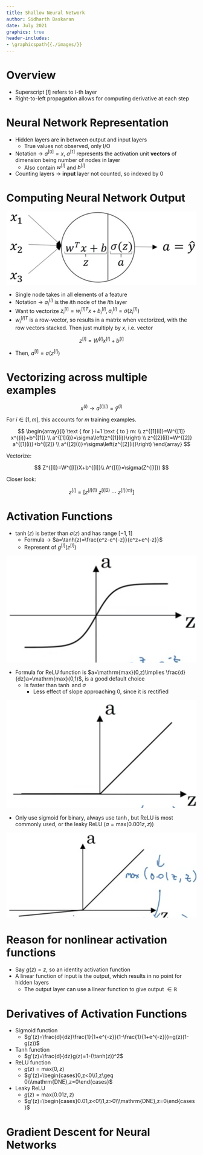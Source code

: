 ```yaml
---
title: Shallow Neural Network
author: Sidharth Baskaran
date: July 2021
graphics: true
header-includes:
- \graphicspath{{./images/}}
---
```


# Overview

* Superscript $[l]$ refers to $l$-th layer
* Right-to-left propagation allows for computing derivative at each step
 
# Neural Network Representation

* Hidden layers are in between output and input layers
  * True values not observed, only I/O
* Notation $\rightarrow$ $a^{[0]}=x$, $a^{[1]}$ represents the activation unit **vectors** of dimension being number of nodes in layer
  * Also contain $w^{[l]}$ and $b^{[l]}$
* Counting layers $\rightarrow$ **input** layer not counted, so indexed by 0

# Computing Neural Network Output

![Neural net node](../images/1626396841000.png)  

* Single node takes in all elements of a feature
* Notation $\rightarrow$ $a_i^{(l)}$ is the $i$th node of the $l$th layer
* Want to vectorize $z_i^{[l]}=w_i^{[l]T}x+b_i^{[l]},a_i^{[l]}=\sigma(z_i^{[l]})$
* $w_i^{[l]T}$ is a row-vector, so results in a matrix when vectorized, with the row vectors stacked. Then just multiply by $x$, i.e. vector 
 
$$z^{[l]}=W^{[l]}x^{[l]}+b^{[l]}$$

* Then, $a^{[l]}=\sigma(z^{[l]})$

# Vectorizing across multiple examples

$$
x^{(i)}\rightarrow a^{[l](i)}=\hat{y}^{(i)}
$$

For $i\in [1,m]$, this accounts for $m$ training examples.

$$
\begin{array}{l}
\text { for } i=1 \text { to } m: \\
z^{[1](i)}=W^{[1]} x^{(i)}+b^{[1]} \\
a^{[1](i)}=\sigma\left(z^{[1](i)}\right) \\
z^{[2](i)}=W^{[2]} a^{[1](i)}+b^{[2]} \\
a^{[2](i)}=\sigma\left(z^{[2](i)}\right)
\end{array}
$$

Vectorize:

$$
Z^{[l]}=W^{[l]}X+b^{[l]}\\
A^{[l]}=\sigma(Z^{[l]})
$$

Closer look:

$$
z^{[l]}=\left[z^{[l](1)}\;z^{[l]2)}\;\cdots \; z^{[l](m)}\right]
$$

# Activation Functions

* $\tanh(z)$ is better than $\sigma(z)$ and has range $[-1,1]$
  * Formula $\rightarrow$ $a=\tanh(z)=\frac{e^z-e^{-z}}{e^z+e^{-z}}$
  * Represent of $g^{[l]}(z^{[l]})$

![tanh](../images/1626491353337.png)  

* Formula for ReLU function is $a=\mathrm{max}(0,z)\implies \frac{d}{dz}a=\mathrm{max}(0,1)$, is a good default choice
  * Is faster than $\tanh$ and $\sigma$
    * Less effect of slope approaching 0, since it is rectified

![ReLU](../images/1626491329508.png)  

* Only use sigmoid for binary, always use $\tanh$, but ReLU is most commonly used, or the leaky ReLU ($a=\mathrm{max}(0.001z,z)$)

![Leakly ReLU](../images/1626491382346.png)  

# Reason for nonlinear activation functions

* Say $g(z)=z$, so an identity activation function
* A linear function of input is the output, which results in no point for hidden layers
  * The output layer can use a linear function to give output $\in \mathbb{R}$

# Derivatives of Activation Functions

* Sigmoid function
  * $g'(z)=\frac{d}{dz}\frac{1}{1+e^{-z}}(1-\frac{1}{1+e^{-z}})=g(z)(1-g(z))$
* Tanh function
  * $g'(z)=\frac{d}{dz}g(z)=1-(\tanh(z))^2$
* ReLU function
  * $g(z)=\mathrm{max}(0,z)$
  * $g'(z)=\begin{cases}0,z<0\\1,z\geq 0\\\mathrm{DNE},z=0\end{cases}$
* Leaky ReLU
  * $g(z)=\mathrm{max}(0.01z,z)$
  * $g'(z)=\begin{cases}0.01,z<0\\1,z>0\\\mathrm{DNE},z=0\end{cases}$

# Gradient Descent for Neural Networks